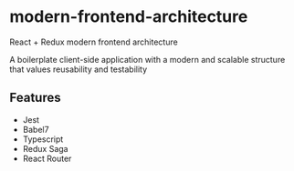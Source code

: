 # modern-frontend-architecture
React + Redux modern frontend architecture

A boilerplate client-side application with a modern and scalable structure that values reusability and testability

## Features

- Jest
- Babel7
- Typescript
- Redux Saga
- React Router
